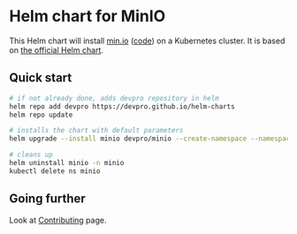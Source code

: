 # Helm chart for MinIO

This Helm chart will install [min.io](https://min.io/) ([code](https://github.com/minio/minio)) on a Kubernetes cluster.
It is based on [the official Helm chart](https://github.com/minio/minio/tree/master/helm/minio).

## Quick start

```bash
# if not already done, adds devpro repository in helm
helm repo add devpro https://devpro.github.io/helm-charts
helm repo update

# installs the chart with default parameters
helm upgrade --install minio devpro/minio --create-namespace --namespace minio

# cleans up
helm uninstall minio -n minio
kubectl delete ns minio
```

## Going further

Look at [Contributing](CONTRIBUTING.md) page.
